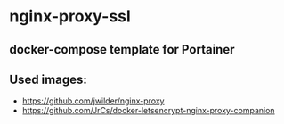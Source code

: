 # nginx-proxy-ssl
## docker-compose template for Portainer

## Used images:
- https://github.com/jwilder/nginx-proxy
- https://github.com/JrCs/docker-letsencrypt-nginx-proxy-companion
